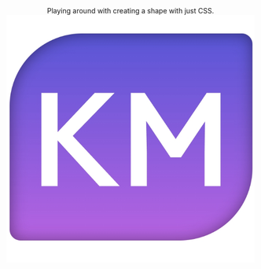 <div align="center">
  Playing around with creating a shape with just CSS.<br>
  <img src="KMFavicon.jpg" alt="Favicon with purple gradient">
</div>
